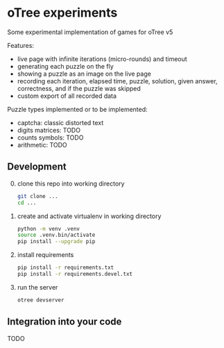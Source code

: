 # oTree experiments

Some experimental implementation of games for oTree v5

Features:
- live page with infinite iterations (micro-rounds) and timeout
- generating each puzzle on the fly
- showing a puzzle as an image on the live page
- recording each iteration, elapsed time, puzzle, solution, given answer, correctness, and if the puzzle was skipped
- custom export of all recorded data

Puzzle types implemented or to be implemented:
- captcha: classic distorted text
- digits matrices: TODO
- counts symbols: TODO
- arithmetic: TODO


## Development

0. clone this repo into working directory
   ```bash
   git clone ...
   cd ...
   ```
1. create and activate virtualenv in working directory
   ```bash
   python -m venv .venv
   source .venv.bin/activate
   pip install --upgrade pip
   ```
2. install requirements
   ```bash
   pip install -r requirements.txt
   pip install -r requirements.devel.txt
   ```
3. run the server
   ```bash
   otree devserver
   ```

## Integration into your code

TODO
